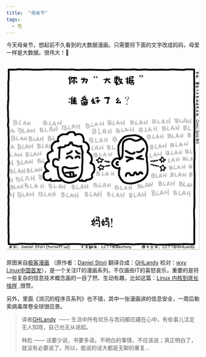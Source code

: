 ```yaml
---
title:  "母亲节"
tags:
  - 色
---
```


​     今天母亲节，想起前不久看到的大数据漫画。只需要将下面的文字改成妈妈，母爱一样是大数据。很伟大！​:bouquet:​




![mama](../../assets/images/mama.png)
---

  原图来自[极客漫画](https://linux.cn/article-8475-1.html) （原作者：[Daniel Stori](http://turnoff.us/about/) 翻译合成：[GHLandy](https://github.com/GHLandy) 校对：[wxy](https://github.com/wxy)  [Linux中国首发](https://linux.cn/article-8485-1.html)），是一个关注IT的漫画系列。不仅画些IT的喜怒哀乐，重要的是将一些复杂的信息技术概念画的一目了然、生动有趣，比如这篇：[Linux 内核到底长啥样](https://linux.cn/article-8290-1.html) ,很赞。

  另外，里面《消沉的程序员系列》也不错，其中一张漫画讲的信息安全，一周后勒索病毒席卷全球很应景。

> 
> 译者[GHLandy](http://ghlandy.com/)   ——  生活中所有欢乐与苦闷都应藏在心中，有些事儿注定无人知晓，自己也无从说起。
> 
>林彪 ——   话要少说，书要多读。不明白的事情，不应该说；真正明白了，就没有必要说了。所以，能说的话大都是无聊的重复... 
